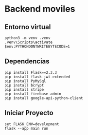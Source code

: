 # Backend moviles

## Entorno virtual
```
python3 -m venv .venv
.venv\Scripts\activate
$env:PYTHONDONTWRITEBYTECODE=1
```

## Dependencias
```
pip install Flask==2.3.3
pip install flask-jwt-extended
pip install PyMySql
pip install bcrypt
pip install stripe
pip install firebase-admin
pip install google-api-python-client
```

## Iniciar Proyecto
```
set FLASK_ENV=development
flask --app main run
```

